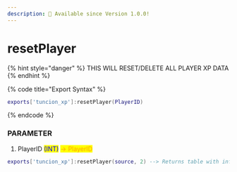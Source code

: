 ```yaml
---
description: 🔧 Available since Version 1.0.0!
---
```


# resetPlayer

{% hint style="danger" %}
THIS WILL RESET/DELETE ALL PLAYER XP DATA
{% endhint %}

{% code title="Export Syntax" %}
```lua
exports['tuncion_xp']:resetPlayer(PlayerID)
```
{% endcode %}

### PARAMETER

1. PlayerID <mark style="color:blue;">(INT)</mark> <mark style="color:orange;">-> PlayerID</mark>

```lua
exports['tuncion_xp']:resetPlayer(source, 2) --> Returns table with information
```

